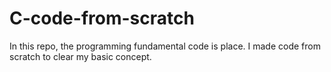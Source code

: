 # C-code-from-scratch
In this repo, the programming fundamental code is place. I made code from scratch to clear my basic concept.
